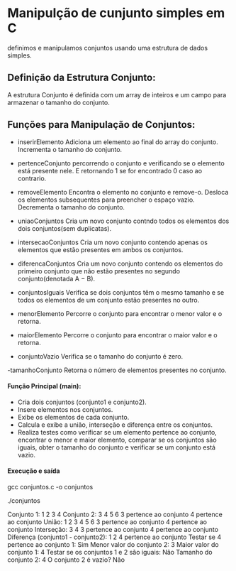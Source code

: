# Manipulção de cunjunto simples em C

definimos e manipulamos conjuntos usando uma estrutura de dados simples.

## Definição da Estrutura Conjunto:

A estrutura Conjunto é definida com um array de inteiros e um campo para armazenar o tamanho do conjunto.
## Funções para Manipulação de Conjuntos:

- inserirElemento
Adiciona um elemento ao final do array do conjunto.
Incrementa o tamanho do conjunto.

- pertenceConjunto
percorrendo o conjunto e verificando se o elemento está presente nele. E retornando 1 se for encontrado 0 caso ao contrario. 

- removeElemento
Encontra o elemento no conjunto e remove-o.
Desloca os elementos subsequentes para preencher o espaço vazio.
Decrementa o tamanho do conjunto.

- uniaoConjuntos
Cria um novo conjunto contndo todos os elementos dos dois conjuntos(sem duplicatas).

- intersecaoConjuntos
Cria um novo conjunto contendo apenas os elementos que estão presentes em ambos os conjuntos.

- diferencaConjuntos
Cria um novo conjunto contendo os elementos do primeiro conjunto que não estão presentes no segundo conjunto(denotada A − B).

- conjuntosIguais
Verifica se dois conjuntos têm o mesmo tamanho e se todos os elementos de um conjunto estão presentes no outro. 

- menorElemento
Percorre o conjunto para encontrar o menor valor e o retorna. 

- maiorElemento
Percorre o conjunto para encontrar o maior valor e o retorna. 

- conjuntoVazio
Verifica se o tamanho do conjunto é zero. 

-tamanhoConjunto
Retorna o número de elementos presentes no conjunto.
 
#### Função Principal (main):

- Cria dois conjuntos (conjunto1 e conjunto2).
- Insere elementos nos conjuntos.
- Exibe os elementos de cada conjunto.
- Calcula e exibe a união, interseção e diferença entre os conjuntos.
- Realiza testes como verificar se um elemento pertence ao conjunto, encontrar o menor e maior elemento, comparar se os conjuntos são iguais, obter o tamanho do conjunto e verificar se um conjunto está vazio.

#### Execução e saída

gcc conjuntos.c -o conjuntos

./conjuntos


Conjunto 1: 1 2 3 4 
Conjunto 2: 3 4 5 6 
3 pertence ao conjunto
4 pertence ao conjunto
União: 1 2 3 4 5 6 
3 pertence ao conjunto
4 pertence ao conjunto
Interseção: 3 4 
3 pertence ao conjunto
4 pertence ao conjunto
Diferença (conjunto1 - conjunto2): 1 2 
4 pertence ao conjunto
Testar se 4 pertence ao conjunto 1: Sim
Menor valor do conjunto 2: 3
Maior valor do conjunto 1: 4
Testar se os conjuntos 1 e 2 são iguais: Não
Tamanho do conjunto 2: 4
O conjunto 2 é vazio? Não

